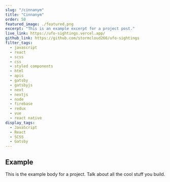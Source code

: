 ```yaml
---
slug: "/cinnanym"
title: "Cinnanym"
order: 50
featured_image: ./featured.png
excerpt: "This is an example excerpt for a project post."
live_link: https://ufo-sightings.vercel.app/
github_link: https://github.com/stormcloud266/ufo-sightings
filter_tags:
  - javascript
  - react
  - scss
  - css
  - styled components
  - html
  - apis
  - gatsby
  - gatsbyjs
  - next
  - nextjs
  - node
  - firebase
  - redux
  - vue
  - react native
display_tags:
  - JavaScript
  - React
  - SCSS
  - Gatsby
---
```


## Example

This is the example body for a project. Talk about all the cool stuff you build.
